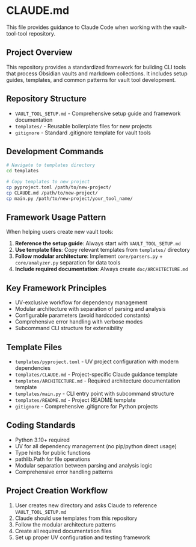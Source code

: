 # CLAUDE.md

This file provides guidance to Claude Code when working with the vault-tool-tool repository.

## Project Overview

This repository provides a standardized framework for building CLI tools that process Obsidian vaults and markdown collections. It includes setup guides, templates, and common patterns for vault tool development.

## Repository Structure

- `VAULT_TOOL_SETUP.md` - Comprehensive setup guide and framework documentation
- `templates/` - Reusable boilerplate files for new projects
- `gitignore` - Standard .gitignore template for vault tools

## Development Commands

```bash
# Navigate to templates directory
cd templates

# Copy templates to new project
cp pyproject.toml /path/to/new-project/
cp CLAUDE.md /path/to/new-project/
cp main.py /path/to/new-project/your_tool_name/
```

## Framework Usage Pattern

When helping users create new vault tools:

1. **Reference the setup guide**: Always start with `VAULT_TOOL_SETUP.md`
2. **Use template files**: Copy relevant templates from `templates/` directory
3. **Follow modular architecture**: Implement `core/parsers.py` + `core/analyzer.py` separation for data tools
4. **Include required documentation**: Always create `doc/ARCHITECTURE.md`

## Key Framework Principles

- UV-exclusive workflow for dependency management
- Modular architecture with separation of parsing and analysis
- Configurable parameters (avoid hardcoded constants)
- Comprehensive error handling with verbose modes
- Subcommand CLI structure for extensibility

## Template Files

- `templates/pyproject.toml` - UV project configuration with modern dependencies
- `templates/CLAUDE.md` - Project-specific Claude guidance template
- `templates/ARCHITECTURE.md` - Required architecture documentation template
- `templates/main.py` - CLI entry point with subcommand structure
- `templates/README.md` - Project README template
- `gitignore` - Comprehensive .gitignore for Python projects

## Coding Standards

- Python 3.10+ required
- UV for all dependency management (no pip/python direct usage)
- Type hints for public functions
- pathlib.Path for file operations
- Modular separation between parsing and analysis logic
- Comprehensive error handling patterns

## Project Creation Workflow

1. User creates new directory and asks Claude to reference `VAULT_TOOL_SETUP.md`
2. Claude should use templates from this repository
3. Follow the modular architecture patterns
4. Create all required documentation files
5. Set up proper UV configuration and testing framework